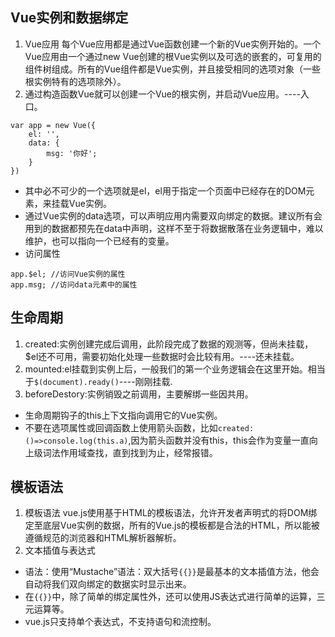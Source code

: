 ## Vue实例和数据绑定

1. Vue应用
每个Vue应用都是通过Vue函数创建一个新的Vue实例开始的。一个Vue应用由一个通过new Vue创建的根Vue实例以及可选的嵌套的，可复用的组件树组成。所有的Vue组件都是Vue实例，并且接受相同的选项对象（一些根实例特有的选项除外）。
2. 通过构造函数Vue就可以创建一个Vue的根实例，并启动Vue应用。----入口。
```
var app = new Vue({
    el: '',
    data: {
        msg: '你好';
    }
})
```
- 其中必不可少的一个选项就是el，el用于指定一个页面中已经存在的DOM元素，来挂载Vue实例。
- 通过Vue实例的data选项，可以声明应用内需要双向绑定的数据。建议所有会用到的数据都预先在data中声明，这样不至于将数据散落在业务逻辑中，难以维护，也可以指向一个已经有的变量。
- 访问属性
```
app.$el; //访问Vue实例的属性
app.msg; //访问data元素中的属性
```

## 生命周期

1. created:实例创建完成后调用，此阶段完成了数据的观测等，但尚未挂载，$el还不可用，需要初始化处理一些数据时会比较有用。----还未挂载。
2. mounted:el挂载到实例上后，一般我们的第一个业务逻辑会在这里开始。相当于`$(document).ready()`----刚刚挂载.
3. beforeDestory:实例销毁之前调用，主要解绑一些因共用。

- 生命周期钩子的this上下文指向调用它的Vue实例。
- 不要在选项属性或回调函数上使用箭头函数，比如`created:()=>console.log(this.a)`,因为箭头函数并没有this，this会作为变量一直向上级词法作用域查找，直到找到为止，经常报错。

## 模板语法

1. 模板语法
vue.js使用基于HTML的模板语法，允许开发者声明式的将DOM绑定至底层Vue实例的数据，所有的Vue.js的模板都是合法的HTML，所以能被遵循规范的浏览器和HTML解析器解析。
2. 文本插值与表达式
- 语法：使用“Mustache”语法：双大括号`{{}}`是最基本的文本插值方法，他会自动将我们双向绑定的数据实时显示出来。
- 在`{{}}`中，除了简单的绑定属性外，还可以使用JS表达式进行简单的运算，三元运算等。
- vue.js只支持单个表达式，不支持语句和流控制。
